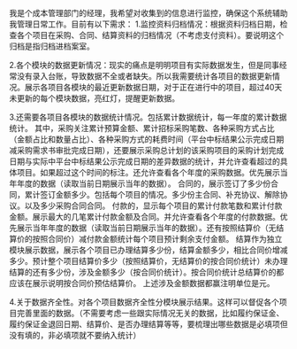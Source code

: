 我是个成本管理部门的经理，我希望对收集到的信息进行监控，确保这个系统辅助我管理日常工作。目前有以下需求：
1.监控资料归档情况：根据资料归档日期，检查各个项目在采购、合同、结算资料的归档情况（不考虑支付资料）。要说明这个归档是指归档进档案室。

2.各个模块的数据更新情况：现实的痛点是明明项目有实际数据发生，但是同事经常没有录入台账，导致数据不全或者缺失。所以我需要统计各项目的数据更新情况。展示各项目各模块的最近更新数据日期，对于正在进行中的项目，超过40天未更新的每个模块数据，亮红灯，提醒更新数据。

3.还需要各项目各模块的数据统计情况。包括累计数据统计，每一年度的累计数据统计。
其中，采购关注累计预算金额、累计招标采购笔数、各种采购方式占比（金额占比和数量占比）、各种采购方式的耗费时间（平台中标结果公示完成日期减采购需求书审批完成日期），还要展示采购总计划的该采购项目的采购计划完成日期与实际中平台中标结果公示完成日期的差异数据的统计，并允许查看超过的具体项目。如果超过这个时间的标注。还允许查看各个年度的采购数据。优先展示当年年度的数据（读取当前日期展示当年的数据）。
合同的，展示签订了多少份合同，累计签订金额多少。包括每个项目的情况。多少份主合同、补充协议、解除协议。以及多少采购合同合同。
付款的，显示每个项目的累计付款笔数和累计付款金额。展示最大的几笔累计付款金额及合同。并允许查看各个年度的付款数据。优先展示当年年度的数据（读取当前日期展示当年的数据）。还有按照结算价（无结算价的按照合同价）减付款金额统计每个项目预计剩余支付金额。
结算作为独立模块展示数据，展示各个项目已办理结算多少份，结算金额多少，相比合同价增减多少。预计整个项目结算价多少（按照结算价，无结算价的按合同价统计）未办理结算的还有多少份，涉及金额多少（按合同价统计）。按合同价统计总结算价的都应该在展示说明按合同价预估结算价。
上述涉及金额数据都赢注明单位是元。

4.关于数据齐全性。对各个项目数据齐全性分模块展示结果。这样可以督促各个项目完善里面的数据。（不需要考虑一些跟实际情况无关的数据，比如履约保证金、履约保证金退回日期、结算价、是否办理结算等等，要梳理出哪些数据是必填项但没有填的，非必填项就不要纳入统计）



